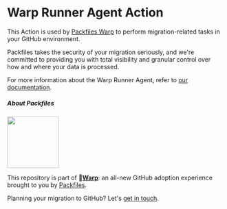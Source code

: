 # Warp Runner Agent Action

This Action is used by [Packfiles Warp](https://pack.fm/warp) to perform migration-related tasks in your GitHub environment.

Packfiles takes the security of your migration seriously, and we're committed to providing you with total visibility and granular control over how and where your data is processed.

For more information about the Warp Runner Agent, refer to [our documentation](https://pack.fm/about-warp-runner).

##### About Packfiles 

<img src="https://static-pub.packfiles.io/images/color_grey_oblong.svg" width="120"/>

This repository is part of **:space_invader:[Warp](https://pack.fm/warp)**: an all-new GitHub adoption experience brought to you by [Packfiles](https://packfiles.io).

Planning your migration to GitHub? Let's [get in touch](https://packfiles.io/contact).